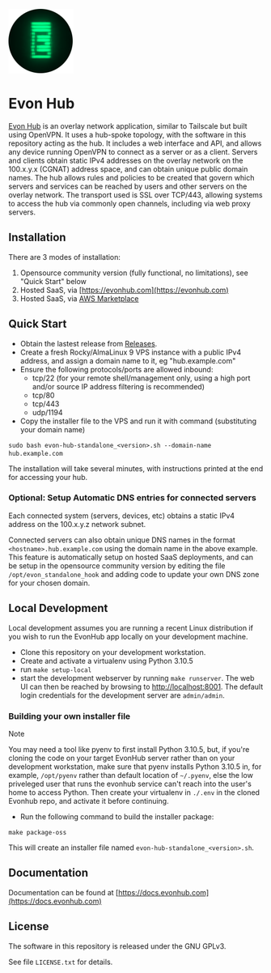 ![EVON Logo](assets/evon_logo_e.png)

# Evon Hub

[Evon Hub](https://evonhub.com) is an overlay network application, similar to Tailscale but built using OpenVPN. It uses a hub-spoke topology, with the software in this repository acting as the hub. It includes a web interface and API, and allows any device running OpenVPN to connect as a server or as a client. Servers and clients obtain static IPv4 addresses on the overlay network on the 100.x.y.x (CGNAT) address space, and can obtain unique public domain names. The hub allows rules and policies to be created that govern which servers and services can be reached by users and other servers on the overlay network. The transport used is SSL over TCP/443, allowing systems to access the hub via commonly open channels, including via web proxy servers.

## Installation

There are 3 modes of installation:

1. Opensource community version (fully functional, no limitations), see "Quick Start" below
1. Hosted SaaS, via [https://evonhub.com](https://evonhub.com)
1. Hosted SaaS, via [AWS Marketplace](https://aws.amazon.com/marketplace/pp/prodview-xgpcsmkmv3sny)

## Quick Start

* Obtain the lastest release from [Releases](https://github.com/linuxdojo/evon-hub/releases).
* Create a fresh Rocky/AlmaLinux 9 VPS instance with a public IPv4 address, and assign a domain name to it, eg "hub.example.com"
* Ensure the following protocols/ports are allowed inbound:
  * tcp/22 (for your remote shell/management only, using a high port and/or source IP address filtering is recommended)
  * tcp/80
  * tcp/443
  * udp/1194
* Copy the installer file to the VPS and run it with command (substituting your domain name)
```
sudo bash evon-hub-standalone_<version>.sh --domain-name hub.example.com
```
The installation will take several minutes, with instructions printed at the end for accessing your hub.

### Optional: Setup Automatic DNS entries for connected servers

Each connected system (servers, devices, etc) obtains a static IPv4 address on the 100.x.y.z network subnet.

Connected servers can also obtain unique DNS names in the format `<hostname>.hub.example.com` using the domain name in the above example. This feature is automatically setup on hosted SaaS deployments, and can be setup in the opensource community version by editing the file `/opt/evon_standalone_hook` and adding code to update your own DNS zone for your chosen domain.

## Local Development

Local development assumes you are running a recent Linux distribution if you wish to run the EvonHub app locally on your development machine.

* Clone this repository on your development workstation.
* Create and activate a virtualenv using Python 3.10.5
* run `make setup-local`
* start the development webserver by running `make runserver`. The web UI can then be reached by browsing to [http://localhost:8001](http://localhost:8001). The default login credentials for the development server are `admin/admin`.

### Building your own installer file

> [!NOTE]
> You may need a tool like pyenv to first install Python 3.10.5, but, if you're cloning the code on your target EvonHub server rather than on your development workstation, make sure that pyenv installs Python 3.10.5 in, for example, `/opt/pyenv` rather than default location of `~/.pyenv`, else the low priveleged user that runs the evonhub service can't reach into the user's home to access Python. Then create your virtualenv in `./.env` in the cloned Evonhub repo, and activate it before continuing.
* Run the following command to build the installer package:
```
make package-oss
```
This will create an installer file named `evon-hub-standalone_<version>.sh`.

## Documentation

Documentation can be found at [https://docs.evonhub.com](https://docs.evonhub.com)

## License

The software in this repository is released under the GNU GPLv3.

See file `LICENSE.txt`  for details.
